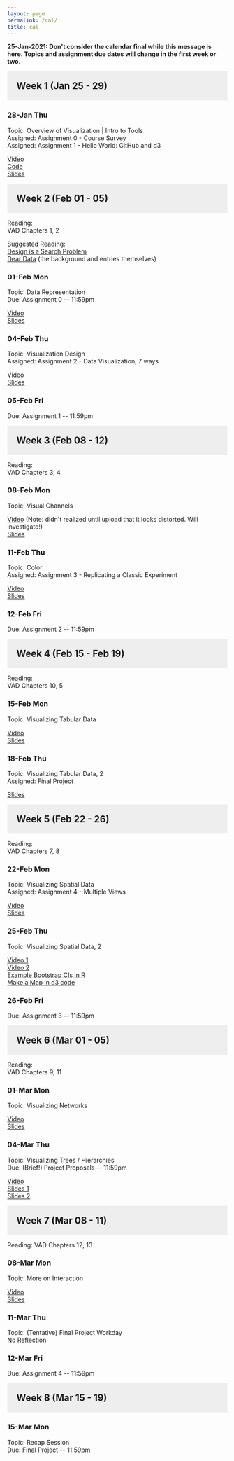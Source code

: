 ```yaml
---
layout: page
permalink: /cal/
title: cal
---
```


<style>

h2 {
  margin: 0 0 1em 0;
  padding: 1em;
  background-color: #EEEEEE;
}

.item {
  padding: 0 1em 1em 1em;
}

.due {
  font-weight: bold;
}

h2, ul {
  margin-bottom: 0
}

.topic, .assigned, .due, .materials, .vid {
  padding-left: 2em;
}

</style>

**25-Jan-2021: Don't consider the calendar final while this message is here. Topics and assignment due dates will change in the first week or two.**

## Week 1 (Jan 25 - 29)

### 28-Jan Thu   
Topic: Overview of Visualization | Intro to Tools   
Assigned: Assignment 0 - Course Survey   
Assigned: Assignment 1 - Hello World: GitHub and d3   

[Video](https://wpi0-my.sharepoint.com/:v:/g/personal/ltharrison_wpi_edu/ETgJOxnJ4VtGrSy_1G-6EdgBM9tCMkB9xcnIxW-kqqqdHA?e=1EPgIg)  
[Code](https://wpi0-my.sharepoint.com/:u:/g/personal/ltharrison_wpi_edu/ETunJKUEx61ArpK7LGjA-PcBdiCAlHos2isOp56RnCyfVA?e=TtAXKg)  
[Slides](https://wpi0-my.sharepoint.com/:b:/g/personal/ltharrison_wpi_edu/ESxXsFyiC1VPkGHbcKWql8MBvvrs4UDZqB2Jq3XZZd2Ufg?e=fmc6QU)  

## Week 2 (Feb 01 - 05)

Reading:   
VAD Chapters 1, 2   

Suggested Reading:   
[Design is a Search Problem](https://www.youtube.com/watch?v=fThhbt23SGM)   
[Dear Data](http://www.dear-data.com/theproject) (the background and entries themselves)   

### 01-Feb Mon   
Topic: Data Representation  
Due: Assignment 0 -- 11:59pm   

[Video](https://wpi0-my.sharepoint.com/:v:/g/personal/ltharrison_wpi_edu/EXqeuKbZtNZDl1oNWYHonicBcJVhEkJYgS-AKT0FvpY0LQ?e=2zo8FH)  
[Slides](https://wpi0-my.sharepoint.com/:b:/g/personal/ltharrison_wpi_edu/ERk3D4pmBvpGiLPQd2ZlDVsBuasu34p9aDs5tpXYumjRrQ?e=uu55yz)  

### 04-Feb Thu   
Topic: Visualization Design   
Assigned: Assignment 2 - Data Visualization, 7 ways   

[Video](https://wpi0-my.sharepoint.com/:v:/g/personal/ltharrison_wpi_edu/Ecyt_8JzfSREtw5Cd_5kMo0B949gBqQBbLDj4NMgtPMTZw?e=TkC726)  
[Slides](https://wpi0-my.sharepoint.com/:b:/g/personal/ltharrison_wpi_edu/ES5j-qWkIkpEqpnVaLfwN7wBpdYCf2U9A20z4nkTzWbf6Q?e=Zr0HKD)  

### 05-Feb Fri   
Due: Assignment 1 -- 11:59pm   

## Week 3 (Feb 08 - 12)

Reading:   
VAD Chapters 3, 4   

### 08-Feb Mon   
Topic: Visual Channels  

[Video](https://wpi0-my.sharepoint.com/:v:/g/personal/ltharrison_wpi_edu/EY3tyl_GEw9EubDZAfguF7YBcrQedfKhqaCmaiCrxoFepA?e=BWzmKv) (Note: didn't realized until upload that it looks distorted. Will investigate!)  
[Slides](https://wpi0-my.sharepoint.com/:b:/g/personal/ltharrison_wpi_edu/Ee4vBGKqRpNImDalcv-3KgkBBuKf_R63eGom7yYp-2es4Q?e=UfH2bV)  


### 11-Feb Thu   
Topic: Color   
Assigned: Assignment 3 - Replicating a Classic Experiment   

[Video](https://wpi0-my.sharepoint.com/:v:/g/personal/ltharrison_wpi_edu/Ec4s2x0RH0pNpuRM-tK14KMB2m4eCl4NnlOMvlHF0jhSnA?e=bX4mKz)   
[Slides](https://wpi0-my.sharepoint.com/:b:/g/personal/ltharrison_wpi_edu/EaWUAZfgHZlIlGuTPpXOQOoBQ_NU9sP_hzR117cZ2XhOTQ?e=AAzfQO)  

### 12-Feb Fri
Due: Assignment 2 -- 11:59pm   

## Week 4 (Feb 15 - Feb 19)

Reading:   
VAD Chapters 10, 5

### 15-Feb Mon   
Topic: Visualizing Tabular Data

[Video](https://wpi0-my.sharepoint.com/:v:/g/personal/ltharrison_wpi_edu/EW0sDi9dI6hMh30RCZnMYGwBVoizkcPbl36yC-JT1d_tBQ?e=ErQR9m)   
[Slides](https://wpi0-my.sharepoint.com/:b:/g/personal/ltharrison_wpi_edu/ERRsxO0f0QNHtTrt_6yqu1UBAWcosHfUBmz5hQaCQi-7rA?e=TI8ji)  


### 18-Feb Thu   
Topic: Visualizing Tabular Data, 2    
Assigned: Final Project

[Slides](https://wpi0-my.sharepoint.com/:p:/g/personal/ltharrison_wpi_edu/EZEe57m-A2NEniBDVrN_yd4B8rF4ZHsR5A-PfJ0iJrwTsg?e=Ut6Nsn)

## Week 5 (Feb 22 - 26)

Reading:   
VAD Chapters 7, 8

### 22-Feb Mon   
Topic: Visualizing Spatial Data   
Assigned: Assignment 4 - Multiple Views   

[Video](https://wpi0-my.sharepoint.com/:v:/g/personal/ltharrison_wpi_edu/EV2YdLH3OARNj0BSI966C-EBaYPTtmdbXM0KMZq_KxwD0g?e=GuMwlR)  
[Slides](https://wpi0-my.sharepoint.com/:b:/g/personal/ltharrison_wpi_edu/EVueCSE7GZFBtJLY_CUNfo4BxUHzov1iQH0BfmxCeda0Dw?e=PHjpeS)

### 25-Feb Thu   
Topic: Visualizing Spatial Data, 2   

[Video 1](https://wpi0-my.sharepoint.com/:v:/g/personal/ltharrison_wpi_edu/EatU0oKUtR5EpyxJ2RK1TUIBm599KlN3iqsJGYysg7aCGg?e=ZSuVHa)  
[Video 2](https://wpi0-my.sharepoint.com/:v:/g/personal/ltharrison_wpi_edu/EdrXieEqGINEjbOWTU3gOtcBW6rRzKwj1lM7XOEQy_URJA?e=wdzv49)  
[Example Bootstrap CIs in R](https://wpi0-my.sharepoint.com/:v:/g/personal/ltharrison_wpi_edu/EdrXieEqGINEjbOWTU3gOtcBW6rRzKwj1lM7XOEQy_URJA?e=wdzv49)  
[Make a Map in d3 code](https://wpi0-my.sharepoint.com/:u:/g/personal/ltharrison_wpi_edu/ESyRc5olk4FDsk9bdV7VDVsBCUCRoTbzyPnZ7zipJC2t0w?e=rkzWgs)  

### 26-Feb Fri
Due: Assignment 3 -- 11:59pm   

## Week 6 (Mar 01 - 05)
Reading:   
VAD Chapters 9, 11

### 01-Mar Mon   
Topic: Visualizing Networks   

[Video](https://wpi0-my.sharepoint.com/:v:/g/personal/ltharrison_wpi_edu/Ec6sCIEXuTxAtVzMSJBRxTABDnjy7Ucy16DEf3_2VCMlZA?e=8lHLMB)  
[Slides](https://wpi0-my.sharepoint.com/:b:/g/personal/ltharrison_wpi_edu/EX47uoAZMvxNrtHi7C76B08BZa7xMFYFcmNpR3Ow7xW-vQ?e=y18ugg)

### 04-Mar Thu   
Topic: Visualizing Trees / Hierarchies   
Due: (Brief!) Project Proposals -- 11:59pm  

[Video](https://wpi0-my.sharepoint.com/:v:/g/personal/ltharrison_wpi_edu/EfriYkTBcQlLurk2LV0YGjcBG1dpj8aJwqF-lqZP4APAWA?e=iGPNZq)  
[Slides 1](https://wpi0-my.sharepoint.com/:b:/g/personal/ltharrison_wpi_edu/Ea7CyMcMCB9Dry0AtTWm4uQBekLmhFKlKa98m2zX-MPYbQ?e=JM154r)  
[Slides 2](https://wpi0-my.sharepoint.com/:b:/g/personal/ltharrison_wpi_edu/EXn4oKhi_kpLpBDDEsZP3uwBjPqJHPOJrijDZwntpYBjPQ?e=acgNEx)  

## Week 7 (Mar 08 - 11)   
Reading: 
VAD Chapters 12, 13

### 08-Mar Mon   
Topic: More on Interaction   

[Video](https://wpi0-my.sharepoint.com/:v:/g/personal/ltharrison_wpi_edu/Edpf-DJfz5VMozDMcWhErPoBY5scbwjWlCibjrW-D7kc9w?e=Tm3Ae1)  
[Slides](https://wpi0-my.sharepoint.com/:b:/g/personal/ltharrison_wpi_edu/EUMfbiJn1cVAkprfZ1FHszsB7EpALGPd_miyQs4BfYkVQQ?e=85ECRg)  

### 11-Mar Thu   
Topic: (Tentative) Final Project Workday  
No Reflection

### 12-Mar Fri
Due: Assignment 4 -- 11:59pm   

## Week 8 (Mar 15 - 19)   

### 15-Mar Mon   
Topic: Recap Session  
Due: Final Project -- 11:59pm   

